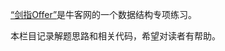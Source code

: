 [“剑指Offer”](https://www.nowcoder.com/ta/coding-interviews?page=1)是牛客网的一个数据结构专项练习。

本栏目记录解题思路和相关代码，希望对读者有帮助。
